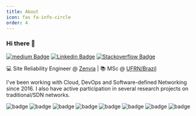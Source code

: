 ```yaml
---
title: About
icon: fas fa-info-circle
order: 4
---
```


### Hi there 👋

[![medium Badge](https://img.shields.io/badge/medium-black?style=flat-square&logo=medium&logoColor=white)](https://medium.com/@emdneto)
[![Linkedin Badge](https://img.shields.io/badge/-linkedin-blue?style=flat-square&logo=Linkedin&logoColor=white)](https://www.linkedin.com/in/emidioneto/)
[![Stackoverflow Badge](https://img.shields.io/badge/Stack_Overflow-FE7A16?style=flat-square&logo=stack-overflow&logoColor=white)](https://stackoverflow.com/users/16993728/emidio-neto)




💻 Site Reliability Engineer @ [Zenvia](https://github.com/zenvia) | :books: MSc @ [UFRN/Brazil]()

I've been working with Cloud, DevOps and Software-defined Networking since 2016. I also have active participation in several research projects on traditional/SDN networks. 

 
<!--[![Sponsor Badge](https://img.shields.io/badge/sponsor-30363D?style=flat-square&logo=GitHub-Sponsors&logoColor=#white)](https://stackoverflow.com/users/16993728/emidio-neto)-->


![badge](https://img.shields.io/badge/Ansible-000000?style=flat-square&logo=ansible&logoColor=white)
![badge](https://img.shields.io/badge/Terraform-%235835CC?style=flat-square&logo=terraform&logoColor=white)
![badge](https://img.shields.io/badge/Amazon_AWS-232F3E?style=flat-square&logo=amazon-aws&logoColor=white)
![badge](https://img.shields.io/badge/Kubernetes-326ce5.svg?&style=flat-square&logo=kubernetes&logoColor=white)
![badge](https://img.shields.io/badge/Python-3776AB?style=flat-squaree&logo=python&logoColor=white)
![badge](https://img.shields.io/badge/Go-00ADD8?style=flat-squaree&logo=go&logoColor=white)
![badge](https://img.shields.io/badge/Red%20Hat-EE0000?style=flat-square&logo=redhat&logoColor=white)
![badge](https://img.shields.io/badge/Git-F05032?style=flat-square&logo=git&logoColor=white)


